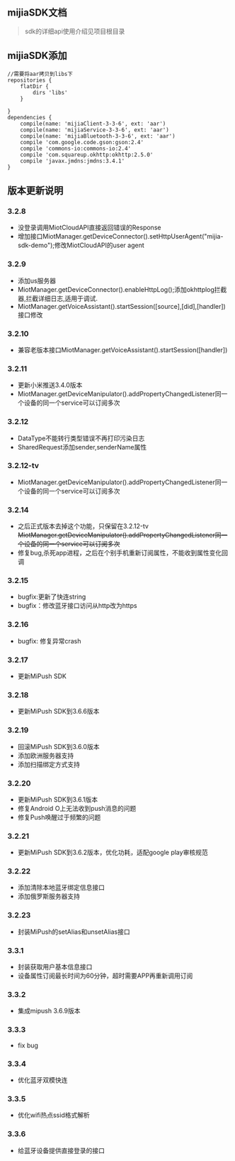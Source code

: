 ## mijiaSDK文档
> sdk的详细api使用介绍见项目根目录

## mijiaSDK添加

```
//需要将aar拷贝到libs下
repositories {
    flatDir {
        dirs 'libs'
    }

}
dependencies {
    compile(name: 'mijiaClient-3-3-6', ext: 'aar')
    compile(name: 'mijiaService-3-3-6', ext: 'aar')
    compile(name: 'mijiaBluetooth-3-3-6', ext: 'aar')
    compile 'com.google.code.gson:gson:2.4'
    compile 'commons-io:commons-io:2.4'
    compile 'com.squareup.okhttp:okhttp:2.5.0'
    compile 'javax.jmdns:jmdns:3.4.1'
}
```

## 版本更新说明

### 3.2.8

- 没登录调用MiotCloudAPI直接返回错误的Response
- 增加接口MiotManager.getDeviceConnector().setHttpUserAgent("mijia-sdk-demo");修改MiotCloudAPI的user agent

### 3.2.9
- 添加us服务器
- MiotManager.getDeviceConnector().enableHttpLog();添加okhttplog拦截器,拦截详细日志,适用于调试.
- MiotManager.getVoiceAssistant().startSession([source],[did],[handler])接口修改

### 3.2.10
- 兼容老版本接口MiotManager.getVoiceAssistant().startSession([handler])

### 3.2.11
- 更新小米推送3.4.0版本
- MiotManager.getDeviceManipulator().addPropertyChangedListener同一个设备的同一个service可以订阅多次

### 3.2.12
- DataType不能转行类型错误不再打印污染日志
- SharedRequest添加sender,senderName属性

### 3.2.12-tv
- MiotManager.getDeviceManipulator().addPropertyChangedListener同一个设备的同一个service可以订阅多次

### 3.2.14
- 之后正式版本去掉这个功能，只保留在3.2.12-tv ~~MiotManager.getDeviceManipulator().addPropertyChangedListener同一个设备的同一个service可以订阅多次~~
- 修复bug,杀死app进程，之后在个别手机重新订阅属性，不能收到属性变化回调

### 3.2.15
- bugfix:更新了快连string
- bugfix：修改蓝牙接口访问从http改为https

### 3.2.16
- bugfix: 修复异常crash

### 3.2.17
- 更新MiPush SDK

### 3.2.18
- 更新MiPush SDK到3.6.6版本

### 3.2.19
- 回滚MiPush SDK到3.6.0版本
- 添加欧洲服务器支持
- 添加扫描绑定方式支持

### 3.2.20
- 更新MiPush SDK到3.6.1版本
- 修复Android O上无法收到push消息的问题
- 修复Push唤醒过于频繁的问题

### 3.2.21
- 更新MiPush SDK到3.6.2版本，优化功耗，适配google play审核规范

### 3.2.22
- 添加清除本地蓝牙绑定信息接口
- 添加俄罗斯服务器支持

### 3.2.23
- 封装MiPush的setAlias和unsetAlias接口

### 3.3.1
- 封装获取用户基本信息接口
- 设备属性订阅最长时间为60分钟，超时需要APP再重新调用订阅

### 3.3.2
- 集成mipush 3.6.9版本

### 3.3.3
- fix bug

### 3.3.4
- 优化蓝牙双模快连

### 3.3.5
- 优化wifi热点ssid格式解析

### 3.3.6
- 给蓝牙设备提供直接登录的接口


